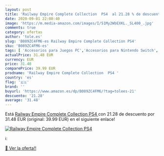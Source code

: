 ```yaml
---
layout: post
title: 'Railway Empire Complete Collection  PS4  al 21.28 % de descuento'
date: 2020-09-01 22:00:40
image: 'https://m.media-amazon.com/images/I/51My2WbEXKL._SL400_.jpg'
comments: true
category: ofertas
author: 'tole.es'
slug: 'B089ZC4FM6-es Railway Empire Complete Collection PS4'
sku: 'B089ZC4FM6-es'
tags: [ 'Accesorios para Juegos PC','Accesorios para Nintendo Switch','Hardware y juegos para Nintendo Switch','Juegos y Accesorios para PC','Mandos para Nintendo Switch','Videojuegos','ps4', ]
actualPrice: 31.48 EUR
currency: EUR
price: 31.48
comparePrice: 39.99 EUR
prodname: 'Railway Empire Complete Collection  PS4 '
country: 'es'
flag: '🇪🇸'
brand: ''
buyurl: 'https://www.amazon.es/dp/B089ZC4FM6/?tag=tolees-21'
descuento: '21.28'
average: '31.48'
---
```


Está [Railway Empire Complete Collection  PS4 ](https://www.amazon.es/dp/B089ZC4FM6/?tag=tolees-21) con 21.28 de descuento por 31.48 EUR (original: 39.99 EUR) en el siguiente enlace!

[![Railway Empire Complete Collection  PS4 ](https://m.media-amazon.com/images/I/51My2WbEXKL._SL400_.jpg)](https://www.amazon.es/dp/B089ZC4FM6/?tag=tolees-21)

ℹ️:


[🛒 Ver la oferta!!](https://www.amazon.es/dp/B089ZC4FM6/?tag=tolees-21)
